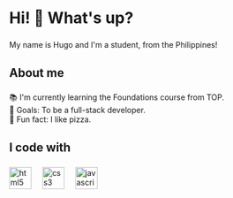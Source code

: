 <h1 align="left">Hi! 👋 What's up?</h1>

###

<p align="left">My name is Hugo and I'm a student, from the Philippines!</p>

###

<h2 align="left">About me</h2>

###

<p align="left">📚 I'm currently learning the Foundations course from TOP.<br>🎯 Goals: To be a full-stack developer.<br>🎲 Fun fact: I like pizza.</p>

###

<h2 align="left">I code with</h2>

###

<div align="left">
  <img src="https://cdn.simpleicons.org/html5/E34F26" height="40" alt="html5 logo"  />
  <img width="12" />
  <img src="https://cdn.jsdelivr.net/gh/devicons/devicon/icons/css3/css3-plain.svg" height="40" alt="css3 logo"  />
  <img width="12" />
  <img src="https://cdn.jsdelivr.net/gh/devicons/devicon/icons/javascript/javascript-plain.svg" height="40" alt="javascript logo"  />
</div>

###
